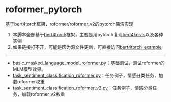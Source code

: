 # roformer_pytorch
基于bert4torch框架，roformer/roformer_v2的pytorch简洁实现
1. 本脚本全部基于[bert4torch](https://github.com/Tongjilibo/bert4torch)框架，主要是用pytorch复现[bert4keras](https://github.com/bojone/bert4keras)以及各种实例
2. 如果链接打不开，可能是因为源文件更新，可直接访问[bert4torch_example](https://github.com/Tongjilibo/bert4torch/tree/master/examples)

---
- [basic_masked_language_model_roformer.py](https://github.com/Tongjilibo/bert4torch/blob/master/examples/basic/basic_masked_language_model_roformer.py)：基础测试，测试roformer的MLM模型效果。
- [task_sentiment_classification_roformer.py](https://github.com/Tongjilibo/bert4torch/blob/master/examples/sentence_classfication/task_sentiment_classification_roformer.py)：任务例子，情感分类任务，加载roformer权重
- [task_sentiment_classification_roformer_v2.py](https://github.com/Tongjilibo/bert4torch/blob/master/examples/sentence_classfication/task_sentiment_classification_roformer_v2.py)：任务例子，情感分类任务，加载roformer_v2权重
